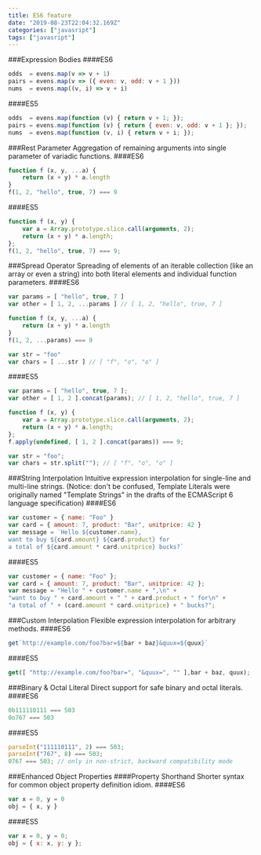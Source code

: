 ```yaml
---
title: ES6 feature
date: "2019-08-23T22:04:32.169Z"
categories: ["javasript"]
tags: ["javasript"]
---
```

###Expression Bodies
####ES6
```javascript
odds  = evens.map(v => v + 1)
pairs = evens.map(v => ({ even: v, odd: v + 1 }))
nums  = evens.map((v, i) => v + i)
```
####ES5
```javascript
odds  = evens.map(function (v) { return v + 1; });
pairs = evens.map(function (v) { return { even: v, odd: v + 1 }; });
nums  = evens.map(function (v, i) { return v + i; });
```
###Rest Parameter
Aggregation of remaining arguments into single parameter of variadic functions.
####ES6
```javascript
function f (x, y, ...a) {
    return (x + y) * a.length
}
f(1, 2, "hello", true, 7) === 9
```
####ES5
```javascript
function f (x, y) {
    var a = Array.prototype.slice.call(arguments, 2);
    return (x + y) * a.length;
};
f(1, 2, "hello", true, 7) === 9;
```
###Spread Operator
Spreading of elements of an iterable collection (like an array or even a string) into both literal elements and individual function parameters.
####ES6
```javascript
var params = [ "hello", true, 7 ]
var other = [ 1, 2, ...params ] // [ 1, 2, "hello", true, 7 ]

function f (x, y, ...a) {
    return (x + y) * a.length
}
f(1, 2, ...params) === 9

var str = "foo"
var chars = [ ...str ] // [ "f", "o", "o" ]
```
####ES5
```javascript
var params = [ "hello", true, 7 ];
var other = [ 1, 2 ].concat(params); // [ 1, 2, "hello", true, 7 ]

function f (x, y) {
    var a = Array.prototype.slice.call(arguments, 2);
    return (x + y) * a.length;
};
f.apply(undefined, [ 1, 2 ].concat(params)) === 9;

var str = "foo";
var chars = str.split(""); // [ "f", "o", "o" ]
```
###String Interpolation
Intuitive expression interpolation for single-line and multi-line strings. (Notice: don't be confused, Template Literals were originally named "Template Strings" in the drafts of the ECMAScript 6 language specification)
####ES6
```javascript
var customer = { name: "Foo" }
var card = { amount: 7, product: "Bar", unitprice: 42 }
var message = `Hello ${customer.name},
want to buy ${card.amount} ${card.product} for
a total of ${card.amount * card.unitprice} bucks?`
```
####ES5
```javascript
var customer = { name: "Foo" };
var card = { amount: 7, product: "Bar", unitprice: 42 };
var message = "Hello " + customer.name + ",\n" +
"want to buy " + card.amount + " " + card.product + " for\n" +
"a total of " + (card.amount * card.unitprice) + " bucks?";
```
###Custom Interpolation
Flexible expression interpolation for arbitrary methods.
####ES6
```javascript
get`http://example.com/foo?bar=${bar + baz}&quux=${quux}`
```
####ES5
```javascript
get([ "http://example.com/foo?bar=", "&quux=", "" ],bar + baz, quux);
```
###Binary & Octal Literal
Direct support for safe binary and octal literals.
####ES6
```javascript
0b111110111 === 503
0o767 === 503
```
####ES5
```javascript
parseInt("111110111", 2) === 503;
parseInt("767", 8) === 503;
0767 === 503; // only in non-strict, backward compatibility mode
```
###Enhanced Object Properties
####Property Shorthand
Shorter syntax for common object property definition idiom.
####ES6
```javascript
var x = 0, y = 0
obj = { x, y }
```
####ES5
```javascript
var x = 0, y = 0;
obj = { x: x, y: y };